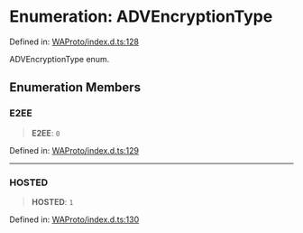 # Enumeration: ADVEncryptionType

Defined in: [WAProto/index.d.ts:128](https://github.com/Fokusdotid/Baileys/blob/acae94a55f1d32612d8d312d52b001d93f2ac5e2/WAProto/index.d.ts#L128)

ADVEncryptionType enum.

## Enumeration Members

### E2EE

> **E2EE**: `0`

Defined in: [WAProto/index.d.ts:129](https://github.com/Fokusdotid/Baileys/blob/acae94a55f1d32612d8d312d52b001d93f2ac5e2/WAProto/index.d.ts#L129)

***

### HOSTED

> **HOSTED**: `1`

Defined in: [WAProto/index.d.ts:130](https://github.com/Fokusdotid/Baileys/blob/acae94a55f1d32612d8d312d52b001d93f2ac5e2/WAProto/index.d.ts#L130)
